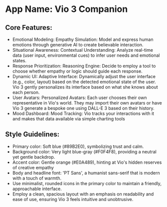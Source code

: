 # **App Name**: Vio 3 Companion

## Core Features:

- Emotional Modeling: Empathy Simulation: Model and express human emotions through generative AI to create believable interaction.
- Situational Awareness: Contextual Understanding: Analyze real-time data (user input, environmental cues) to infer user needs and emotional states.
- Response Prioritization: Reasoning Engine: Decide to employ a tool to choose whether empathy or logic should guide each response.
- Dynamic UI: Adaptive Interface: Dynamically adjust the user interface (e.g., color, layout) based on the detected emotional state of the user. Vio 3 gently personalizes its interface based on what she knows about each person.
- User Avatars: Personalized Avatars: Each user chooses their own representative in Vio's world. They may import their own avatars or have Vio 3 generate a bespoke one using DALL-E 3 based on their history.
- Mood Dashboard: Mood Tracking: Vio tracks your interactions with it and makes that data available via simple charting tools

## Style Guidelines:

- Primary color: Soft blue (#89B2E0), symbolizing trust and calm.
- Background color: Very light blue-gray (#F0F4F8), providing a neutral yet gentle backdrop.
- Accent color: Gentle orange (#E0A489), hinting at Vio's hidden reserves of creative empathy
- Body and headline font: 'PT Sans', a humanist sans-serif that is modern with a touch of warmth.
- Use minimalist, rounded icons in the primary color to maintain a friendly, approachable interface.
- Employ a clean, spacious layout with an emphasis on readability and ease of use, ensuring Vio 3 feels intuitive and unobtrusive.